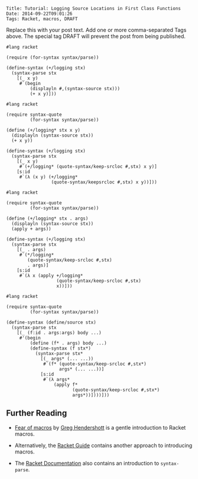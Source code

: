     Title: Tutorial: Logging Source Locations in First Class Functions
    Date: 2014-09-22T09:01:26
    Tags: Racket, macros, DRAFT

Replace this with your post text. Add one or more comma-separated
Tags above. The special tag DRAFT will prevent the post from being
published.

<!-- more -->

```racket
#lang racket

(require (for-syntax syntax/parse))

(define-syntax (+/logging stx)
  (syntax-parse stx
    [(_ x y)
     #`(begin
         (displayln #,(syntax-source stx)))
         (+ x y)]))
```

```racket
#lang racket

(require syntax-quote
         (for-syntax syntax/parse))

(define (+/logging* stx x y)
  (displayln (syntax-source stx))
  (+ x y))

(define-syntax (+/logging stx)
  (syntax-parse stx
    [(_ x y)
     #`(+/logging* (quote-syntax/keep-srcloc #,stx) x y)]
    [s:id
     #`(λ (x y) (+/logging*
                 (quote-syntax/keepsrcloc #,stx) x y))]))
```

```racket
#lang racket

(require syntax-quote
         (for-syntax syntax/parse))

(define (+/logging* stx . args)
  (displayln (syntax-source stx))
  (apply + args))

(define-syntax (+/logging stx)
  (syntax-parse stx
    [(_ . args)
     #`(*/logging*
        (quote-syntax/keep-srcloc #,stx)
        . args)]
    [s:id
     #`(λ x (apply +/logging*
                   (quote-syntax/keep-srcloc #,stx)
                   x))]))
```

```racket
#lang racket

(require syntax-quote
         (for-syntax syntax/parse))

(define-syntax (define/source stx)
  (syntax-parse stx
    [(_ (f:id . args:args) body ...)
     #'(begin
         (define (f* . args) body ...)
         (define-syntax (f stx*)
           (syntax-parse stx*
             [(_ args* (... ...))
              #`(f* (quote-syntax/keep-srcloc #,stx*)
                    args* (... ...))]
             [s:id
              #`(λ args*
                  (apply f*
                         (quote-syntax/keep-srcloc #,stx*)
                         args*))])))]))
```

## Further Reading

* [Fear of macros][FearOfMacros] by [Greg Hendershott][GregHendershott] is a gentle introduction to Racket macros.

* Alternatively, the [Racket Guide][GuideMacros] contains another approach to introducing macros.

* The [Racket Documentation][SyntaxParseIntro] also contains an introduction to `syntax-parse`.

[FearOfMacros]: http://www.greghendershott.com/fear-of-macros/index.html
[GregHendershott]: http://www.greghendershott.com/
[Racket]: http://www.racket-lang.org
[SyntaxParseIntro]: http://docs.racket-lang.org/syntax/stxparse-intro.html
[GuideMacros]: http://docs.racket-lang.org/guide/macros.html
